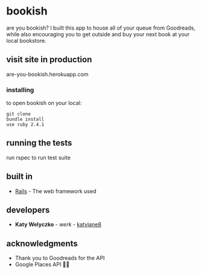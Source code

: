 # bookish

are you bookish? I built this app to house all of your queue from Goodreads, while also encouraging you to get outside and buy your next book at your local bookstore.

## visit site in production

are-you-bookish.herokuapp.com


### installing

to open bookish on your local:

```
git clone
bundle install
use ruby 2.4.1
```

## running the tests

run rspec to run test suite

## built in

* [Rails](http://rubyonrails.org/) - The web framework used

## developers

* **Katy Welyczko** - *werk* - [katyjane8](https://github.com/katyjane8)

## acknowledgments

* Thank you to Goodreads for the API
* Google Places API 🙌🏻
